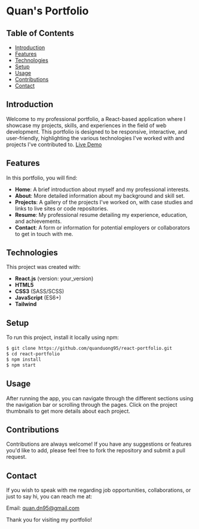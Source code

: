# Quan's Portfolio

## Table of Contents
- [Introduction](#introduction)
- [Features](#features)
- [Technologies](#technologies)
- [Setup](#setup)
- [Usage](#usage)
- [Contributions](#contributions)
- [Contact](#contact)

## Introduction
Welcome to my professional portfolio, a React-based application where I showcase my projects, skills, and experiences in the field of web development. This portfolio is designed to be responsive, interactive, and user-friendly, highlighting the various technologies I've worked with and projects I've contributed to.
[Live Demo](https://react-portfolio-iz8p7j4gi-quans-projects-8ddfa53b.vercel.app/)


## Features
In this portfolio, you will find:

- **Home**: A brief introduction about myself and my professional interests.
- **About**: More detailed information about my background and skill set.
- **Projects**: A gallery of the projects I've worked on, with case studies and links to live sites or code repositories.
- **Resume**: My professional resume detailing my experience, education, and achievements.
- **Contact**: A form or information for potential employers or collaborators to get in touch with me.

## Technologies
This project was created with:
- **React.js** (version: your_version)
- **HTML5**
- **CSS3** (SASS/SCSS)
- **JavaScript** (ES6+)
- **Tailwind**

## Setup
To run this project, install it locally using npm:

```bash
$ git clone https://github.com/quanduong95/react-portfolio.git
$ cd react-portfolio
$ npm install
$ npm start
```
## Usage
After running the app, you can navigate through the different sections using the navigation bar or scrolling through the pages. Click on the project thumbnails to get more details about each project.

## Contributions
Contributions are always welcome! If you have any suggestions or features you'd like to add, please feel free to fork the repository and submit a pull request.

## Contact
If you wish to speak with me regarding job opportunities, collaborations, or just to say hi, you can reach me at:

Email: quan.dn95@gmail.com

Thank you for visiting my portfolio!



